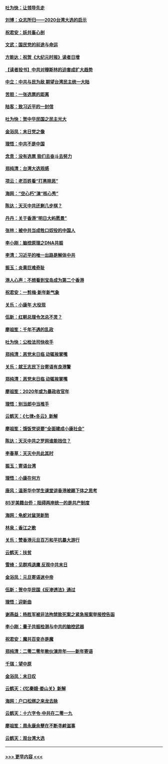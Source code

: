 #### [吐为快：让领导先走](../pages/nsc993/n11797512.md?t=01161731) 
#### [刘博：众志所归——2020台湾大选的启示](../pages/nsc993/n11796878.md?t=01161731) 
#### [祝君安：妖共畜心剖](../pages/nsc993/n11794273.md?t=01161731) 
#### [文武：国民党的前途与命运](../pages/nsc993/n11794198.md?t=01161731) 
#### [方能达：祝贺《大纪元时报》读者日增](../pages/nsc993/n11793807.md?t=01161731) 
#### [【读者投书】中共对穆斯林的迫害成扩大趋势](../pages/nsc993/n11791371.md?t=01161731) 
#### [中立：中共与民为敌 期望台湾民主统一大陆](../pages/nsc993/n11790392.md?t=01161731) 
#### [苦胆：一张选票的距离](../pages/nsc993/n11788914.md?t=01161731) 
#### [陆客：致习近平的一封信](../pages/nsc993/n11788867.md?t=01161731) 
#### [吐为快：贺中华民国之民主光大](../pages/nsc993/n11788618.md?t=01161731) 
#### [金浴凤：末日党之像](../pages/nsc993/n11787475.md?t=01161731) 
#### [理悟：中共不是中国](../pages/nsc993/n11787463.md?t=01161731) 
#### [念贲：没有选票  我们去奋斗去努力](../pages/nsc993/n11787398.md?t=01161731) 
#### [郑纯清：台湾大选观感](../pages/nsc993/n11786210.md?t=01161731) 
#### [项云：老百姓看“打黑除恶”](../pages/nsc993/n11785398.md?t=01161731) 
#### [海网：“空心朽”演“核心秀”](../pages/nsc993/n11783874.md?t=01161731) 
#### [陈达：天灭中共还剩几步棋？](../pages/nsc993/n11783719.md?t=01161731) 
#### [丹丹：关于香港“明日大屿愿景”](../pages/nsc993/n11783273.md?t=01161731) 
#### [张林：被中共当成牲口奴役的中国人](../pages/nsc993/n11782397.md?t=01161731) 
#### [李小刚：脑控原理之DNA共振](../pages/nsc993/n11780962.md?t=01161731) 
#### [李清：习近平的唯一出路是解体中共](../pages/nsc993/n11780866.md?t=01161731) 
#### [振玉：炎黄巨难奇耻](../pages/nsc993/n11779632.md?t=01161731) 
#### [港人心声：不想看到宝岛成为第二个香港](../pages/nsc993/n11778817.md?t=01161731) 
#### [祝君安：一剪梅‧新年新气象](../pages/nsc993/n11776340.md?t=01161731) 
#### [关乐：小康年 大役现](../pages/nsc993/n11774213.md?t=01161731) 
#### [伍新：红朝总理令怎总不灵？](../pages/nsc993/n11770813.md?t=01161731) 
#### [廖祖笙：千年不遇的乱政](../pages/nsc993/n11770373.md?t=01161731) 
#### [吐为快：公检法司快收手](../pages/nsc993/n11770359.md?t=01161731) 
#### [郑纯清：恶党末日临 动辄挨掌嘴](../pages/nsc993/n11769912.md?t=01161731) 
#### [关乐：就王志民下台寄语有良港警](../pages/nsc993/n11769903.md?t=01161731) 
#### [郑纯清：恶党末日临 动辄挨掌嘴](../pages/nsc993/n11769356.md?t=01161731) 
#### [廖祖笙：2020年或为暴政收官年](../pages/nsc993/n11768216.md?t=01161731) 
#### [理悟：别当郎中当推手](../pages/nsc993/n11768243.md?t=01161731) 
#### [云鹤天：《七律▪冬云》新解](../pages/nsc993/n11768204.md?t=01161731) 
#### [廖祖笙：饿饭党说要“全面建成小康社会”](../pages/nsc993/n11767482.md?t=01161731) 
#### [陈达：天灭中共之罗网谁能挡住？](../pages/nsc993/n11767465.md?t=01161731) 
#### [李春草：天灭中共此其时](../pages/nsc993/n11767452.md?t=01161731) 
#### [振玉：寄语台湾](../pages/nsc993/n11767432.md?t=01161731) 
#### [理悟：小康在何方](../pages/nsc993/n11767394.md?t=01161731) 
#### [唐风：温哥华中学生课堂讲香港被踢下体之思考](../pages/nsc993/n11766848.md?t=01161731) 
#### [85岁美籍台侨：阻碍两岸统一的是共产制度](../pages/nsc993/n11765043.md?t=01161731) 
#### [海网：龟蛇对鼠哭新愁](../pages/nsc993/n11764895.md?t=01161731) 
#### [林泉：香江之歌](../pages/nsc993/n11764415.md?t=01161731) 
#### [关乐：赞香港元旦百万和平抗暴大游行](../pages/nsc993/n11764382.md?t=01161731) 
#### [云鹤天：扶贫](../pages/nsc993/n11764245.md?t=01161731) 
#### [雪绮：见群鸡退鹰  反观中共末日](../pages/nsc993/n11762112.md?t=01161731) 
#### [金浴凤：元旦寄语迷中帝](../pages/nsc993/n11761788.md?t=01161731) 
#### [伍新：贺中华民国《反渗透法》通过](../pages/nsc993/n11761994.md?t=01161731) 
#### [理悟：迎新曲](../pages/nsc993/n11761152.md?t=01161731) 
#### [谢燕益：杨胜军被非法拘禁致死案之紧急报案举报控告函](../pages/nsc993/n11756134.md?t=01161731) 
#### [李小刚：量子共振检测与中共的脑控武器](../pages/nsc993/n11754518.md?t=01161731) 
#### [祝君安：魔共百变亦是魔](../pages/nsc993/n11754469.md?t=01161731) 
#### [郑纯清：二零二零年散伙演弃年——新年寄语](../pages/nsc993/n11754195.md?t=01161731) 
#### [千瑞：望中原](../pages/nsc993/n11754159.md?t=01161731) 
#### [金浴凤：末日叹](../pages/nsc993/n11752359.md?t=01161731) 
#### [云鹤天：《忆秦娥‧娄山关》新解](../pages/nsc993/n11752348.md?t=01161731) 
#### [海网：户口松绑之来龙去脉](../pages/nsc993/n11752328.md?t=01161731) 
#### [云鹤天：十六字令‧中共在二零一九](../pages/nsc993/n11752305.md?t=01161731) 
#### [廖祖笙：周永康余孽在不断寻衅滋事](../pages/nsc993/n11751013.md?t=01161731) 
#### [云鹤天：观台湾大选](../pages/nsc993/n11751007.md?t=01161731) 

----
#### [ >>> 更早内容 <<< ](../indexes/nsc993-earlier.md)
